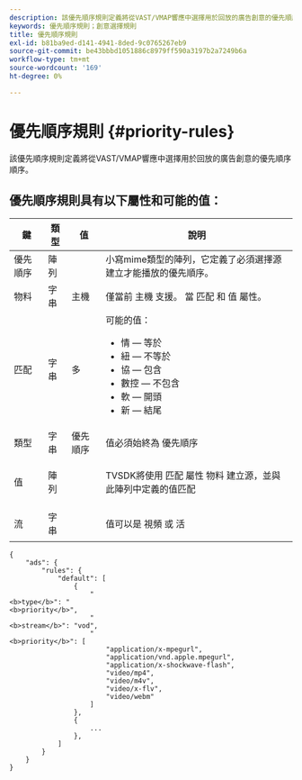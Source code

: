 ```yaml
---
description: 該優先順序規則定義將從VAST/VMAP響應中選擇用於回放的廣告創意的優先順序順序。
keywords: 優先順序規則；創意選擇規則
title: 優先順序規則
exl-id: b81ba9ed-d141-4941-8ded-9c0765267eb9
source-git-commit: be43bbbd1051886c8979ff590a3197b2a7249b6a
workflow-type: tm+mt
source-wordcount: '169'
ht-degree: 0%

---
```


# 優先順序規則 {#priority-rules}

該優先順序規則定義將從VAST/VMAP響應中選擇用於回放的廣告創意的優先順序順序。

## 優先順序規則具有以下屬性和可能的值：

<table id="table_ljp_tgx_hz">  
 <thead> 
  <tr> 
   <th class="entry"><b>鍵</b></th> 
   <th class="entry"><b>類型</b></th> 
   <th class="entry"><b>值</b></th> 
   <th class="entry"><b>說明</b></th> 
  </tr> 
 </thead>
 <tbody> 
  <tr> 
   <td><span class="codeph"> 優先順序</span></td> 
   <td><span class="codeph"> 陣列</span></td> 
   <td></td> 
   <td> 小寫mime類型的陣列，它定義了必須選擇源建立才能播放的優先順序。</td> 
  </tr> 
  <tr> 
   <td><span class="codeph"> 物料</span></td> 
   <td><span class="codeph"> 字串</span></td> 
   <td><span class="codeph"> 主機</span></td> 
   <td>僅當前 <span class="codeph"> 主機</span> 支援。 當 <span class="codeph"> 匹配</span> 和 <span class="codeph"> 值</span> 屬性。</td> 
  </tr> 
  <tr> 
   <td><span class="codeph"> 匹配</span></td> 
   <td><span class="codeph"> 字串</span></td> 
   <td><span class="codeph"> 多</span></td> 
   <td>可能的值：
    <ul id="ul_tnf_2hx_hz"> 
     <li><span class="codeph"> 情</span>  — 等於</li> 
     <li><span class="codeph"> 紐</span>  — 不等於</li> 
     <li><span class="codeph"> 協</span>  — 包含</li> 
     <li><span class="codeph"> 數控</span>  — 不包含</li> 
     <li><span class="codeph"> 軟</span>  — 開頭</li> 
     <li><span class="codeph"> 新</span>  — 結尾</li> 
    </ul></td> 
  </tr> 
  <tr> 
   <td><span class="codeph"> 類型</span></td> 
   <td><span class="codeph"> 字串</span></td> 
   <td><span class="codeph"> 優先順序</span></td> 
   <td>值必須始終為 <span class="codeph"> 優先順序</span></td> 
  </tr> 
  <tr> 
   <td><span class="codeph"> 值</span></td> 
   <td><span class="codeph"> 陣列</span></td> 
   <td></td> 
   <td> <p>TVSDK將使用 <span class="codeph"> 匹配</span> 屬性 <span class="codeph"> 物料</span> 建立源，並與此陣列中定義的值匹配</p> </td> 
  </tr> 
  <tr> 
   <td><span class="codeph"> 流</span></td> 
   <td><span class="codeph"> 字串</span></td> 
   <td></td> 
   <td> <p>值可以是 <span class="codeph"> 視頻</span> 或 <span class="codeph"> 活</span></p> </td> 
  </tr> 
 </tbody> 
</table>

```
{
    "ads": {
        "rules": {
            "default": [
                {
                    "
<b>type</b>": "
<b>priority</b>",
                    "
<b>stream</b>": "vod",
                    "
<b>priority</b>": [
                        "application/x-mpegurl",
                        "application/vnd.apple.mpegurl",
                        "application/x-shockwave-flash",
                        "video/mp4",
                        "video/m4v",
                        "video/x-flv",
                        "video/webm"
                    ]
                },
                {
                    ...
                },
            ]
        }
    }
}
```
